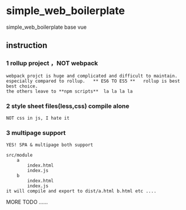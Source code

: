# simple_web_boilerplate
simple_web_boilerplate base vue 


## instruction
### 1 rollup project ，NOT webpack 
    webpack projct is huge and complicated and difficult to maintain. 
    especially compared to rollup.   ** ES6 TO ES5 **   rollup is best  best choice.
    the others leave to **npm scripts**  la la la la 
    
### 2 style sheet files(less,css) compile alone
    NOT css in js, I hate it

### 3 multipage support 
    YES! SPA & multipage both support 

    src/module
        a
            index.html
            index.js
        b 
            index.html
            index.js
    it will compile and export to dist/a.html b.html etc ....
MORE TODO
......


